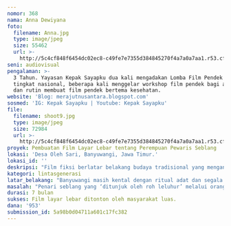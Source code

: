 ```yaml
---
nomor: 368
nama: Anna Dewiyana
foto:
  filename: Anna.jpg
  type: image/jpeg
  size: 55462
  url: >-
    http://5c4cf848f6454dc02ec8-c49fe7e7355d384845270f4a7a0a7aa1.r53.cf2.rackcdn.com/45ce224c-3be6-46dc-8c93-7a99492e6d20/Anna.jpg
seni: audiovisual
pengalaman: >-
  3 Tahun. Yayasan Kepak Sayapku dua kali mengadakan Lomba Film Pendek Kesehatan
  tingkat nasional, beberapa kali menggelar workshop film pendek bagi anak-anak
  dan rutin membuat film pendek bertema kesehatan.
website: 'Blog: merajutnusantara.blogspot.com'
sosmed: 'IG: Kepak Sayapku | Youtube: Kepak Sayapku'
file:
  filename: shoot9.jpg
  type: image/jpeg
  size: 72984
  url: >-
    http://5c4cf848f6454dc02ec8-c49fe7e7355d384845270f4a7a0a7aa1.r53.cf2.rackcdn.com/a4546180-7c6d-461e-8500-dca18a4b2d84/shoot9.jpg
proyek: Pembuatan Film Layar Lebar tentang Perempuan Pewaris Seblang
lokasi: 'Desa Oleh Sari, Banyuwangi, Jawa Timur.'
lokasi_id: ''
deskripsi: "Film fiksi berlatar belakang budaya tradisional yang mengangkat kearifan lokal desa Oleh Sari di Banyuwangi. Ide cerita berdasarkan kisah nyata, tentang kegundahan seorang gadis kecil yang harus menerima tugas dari leluhurnya sebagai penari seblang, sementara hatinya memberontak karena takut nyawanya tak bisa kembali ke raga. Tanpa disadarinya, tugas ini telah mengeksploitasi tubuhnya untuk kepentingan adat semata.\r\nProyek Film ini akan digarap oleh Yayasan Kepak Sayapku yang keseluruhan pengurusnya adalah perempuan, dengan mengandalkan kemampuan anak-anak peserta lomba film pendek kesehatan yang pernah diselenggarakan oleh Yayasan Kepak Sayapku, di mana karya-karya  mereka masuk dalam 10 besar (nominasi) film pendek terbaik. Proyek film layar lebar ini akan memberi kesempatan mereka berkreasi dan  mengembangkan kemampuan sinematografinya. \r\n"
kategori: lintasgenerasi
latar_belakang: "Banyuwangi masih kental dengan ritual adat dan segala sesuatu yang berbau mistis. Seminggu setelah hari Idul Fitri warga Oleh Sari mengadakan ritual adat berupa ‘selamatan’ desa sebagai ungkapan rasa syukur telah terhindar dari segala bala bencana yang bisa terjadi menimpa desanya. \r\nRitual Seblang adalah warisan yang harus dilaksanakan oleh keturunan seblang. Adat percaya jika tak melaksanakan ritual tersebut maka bencana penyakit akan menimpa desa.\r\n\r\nSal gadis kecil sedang senang-senangnya bermain, sesekali harus terdiam ketika teman-temannya mengejek sejak Sal menjadi seblang ‘penari yang kesurupan’. Meski Sal takut menjalaninya, Sal tak bisa menolak, saat itu tubuhnya masih terlalu ringkih untuk berlari dan bersembunyi dari orang-orang dewasa yang selalu mengawasinya sejak lebaran idul fitri. Tahun berikutnya, Sal tak menyangka jika masih harus menjadi seblang. Kewajiban yang menakutkan ini sungguh membuatnya tak berdaya. Masih jelas ingatannya ketika pertama kali dia harus menjadi seblang, badan rasanya remuk dan beberapa bagian tubuhnya memar. Dia tak tahu apa yang menyebabkan tubuhnya lebam-lebam, yang diingatnya hanya bermain-main dengan seseorang seperti mimpi. Dan sakit ini dirasakan hingga berhari-hari. Namun sakit yang dirasakan di dalam pikiran Sal lebih menyiksa dan bertahan lama. Bayangan ketakutan bermain-main dengan ghaib sekaligus dibuli oleh teman terus menghantuinya. \r\n"
masalah: "Penari seblang yang ‘ditunjuk oleh roh leluhur’ melalui orang yang kejiman (kerasukan) adalah keturunan seblang yang masih perawan bahkan yang belum mendapatkan haid. Dia melaksanakan tugasnya menari dalam keadaan kerasukan selama 7 hari mengikuti gamelan mistis, dan harus menanggung beban fisik maupun moril, kalau dia menolak tugas itu, dia sudah dianggap tidak perawan, meski sebenarnya dia masih perawan, dan tubuhnya yang masih kecil harus melakukan pekerjaan fisik yang berbahaya-menari dalam keadaan kerasukan ghaib- belum lagi kejadian pada beberapa anak yang menolak telah menanggung resiko buruk, mereka terindikasi mengalami gangguan mental, semacam linglung dengan tatapan kosong atau stress berat dan beberapa hal lainnya yang dianggap kesialan. Akibatnya, demi menghindari anggapan buruk dari masyarakat atau takut terkena bala, maka anak-anak itu terpaksa melakukannya. \r\n\r\nMasyarakat menganggap ritual ini sakral dan harus dilaksanakan, tetapi beberapa anak yang ditunjuk oleh roh leluhur menjadi seblang merasa ketakutan dan terpaksa.\r\n"
durasi: 7 bulan
sukses: Film layar lebar ditonton oleh masyarakat luas.
dana: '953'
submission_id: 5a98b0d04711a601c17fc382
---
```

